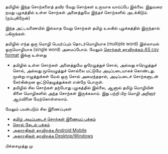 தமிழில் இந்த சொற்களைத் தவிர வேறு சொற்கள் உருவாக வாய்ப்பே இல்லை.
இதுவரை நமது புழகத்தில் உள்ள சொற்கள் அனைத்துமே இந்தச் சொற்களில் அடக்கிடும். (நம்புகிறேன்)

இந்த அட்டவணையில் இல்லாத வேறு சொற்கள் தமிழ் உலகில் புழக்கத்தில் இருந்தால் பகிருங்கள்.

தமிழில் எந்த ஒரு மொழி பெயர்ப்பும் தொடர்மொழியாக (multiple word) இல்லாமல் ஒருமொழியாக (single word) அமைப்போம். மேலும் [சொற்கள் தரவிறக்கம் AS csv format](https://thanithamizhakarathikalanjiyam.github.io/tamil_basic_words/mpm_tamil_word_list.csv)  இங்கு உள்ளது

- தமிழில் உள்ள சொற்கள் அனைத்துமே ஒரேழுத்துச் சொல், அல்லது ஈரெழுத்துச் சொல், அல்லது மூவெழுத்துச் சொல்லை மட்டுமே அடிப்படையாகக் கொண்டது. மூன்று எழுத்துக்கள் மேல் ஒரு சொல் அமைந்ததால்,  அடிப்படைச் சொற்களுடன் சேர்கின்றன ஒட்டுதெழுத்துக்கள் என்றே பொருள்.
- தமிழில் சில சொற்கள் தற்போது புழகத்தில் இல்லை, ஆனால் தமிழ் மொழியின் கிளை மொழிகளில் அந்த சொற்கள் இருக்கலாம். இது பற்றி பிற மொழி அறிஞர் ஆய்வினை மேற்கொள்ளலாம்.

மேலும் பயன்படும் சில இணைப்புகள்

- [தமிழ் அடிப்படைச் சொற்கள் இணையப் பக்கம் ](https://thanithamizhakarathikalanjiyam.github.io/tamil_basic_words/) 
- [சொல் தேடல் பக்கம்](https://thanithamizhakarathikalanjiyam.github.io/)
- [அகராதிகள் தரவிறக்க Android Mobile](https://thanithamizhakarathikalanjiyam.github.io/tag/%E0%AE%85%E0%AE%95%E0%AE%B0%E0%AE%BE%E0%AE%A4%E0%AE%BF%E0%AE%95%E0%AE%B3%E0%AF%8D)
- [அகராதிகள் தரவிறக்க Desktop/Windows](https://github.com/ThaniThamizhAkarathiKalanjiyam/win_ttak/archive/master.zip)


பிச்சைமுத்து மு

